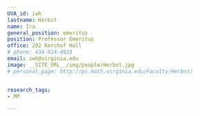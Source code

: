 ```yaml
---
UVA_id: iwh
lastname: Herbst
name: Ira
general_position: emeritus
position: Professor Emeritus
office: 202 Kerchof Hall
# phone: 434-924-4933
email: iwh@virginia.edu
image: __SITE_URL__/img/people/Herbst.jpg
# personal_page: http://pi.math.virginia.edu/Faculty/Herbst/


research_tags:
- MP

---
```

